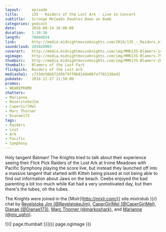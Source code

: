 ```yaml
---
layout:     episode
title:      135 - Raiders of the Lost Ark - Live in Concert
subtitle:	Scrooge McCeebs Doubles Down on Dumb
categories: podcast
date:       2016-08-14 16:00:00
duration:   1:16:36
length:		78604034
link:       http://media.midnightmovieknights.com/2016/135_-_Raiders_of_the_Lost_Ark.m4a
soundcloud:	295028903
coverart:   http://media.midnightmovieknights.com/img/MMK135-Blamers-1400x1400.png
ogimage:    http://media.midnightmovieknights.com/img/MMK135-Blamers-750x750.png
thumbsrc:   http://media.midnightmovieknights.com/img/MMK135-Blamers-200x200.png
thumbalt:	Blamers of the Last Fart
flickpick:	Raiders of the Lost Ark
mediasha1:	c733de50b672d5679ff0b814de0bfaf701336e42
pubdate:    2016-11-27 11:50:00
promos:
- WEAREPROMO
chatters:
- Marianne
- RevelstokeJim
- CaperGirlMel
- Marc Thorner
- Dianae173
tags:
- Raiders
- Lost
- Ark
- Pacific
- Symphony
---
```

Holy tangent Batman! The Knights tried to talk about their experience seeing their Flick Pick Raiders of the Lost Ark at Irvine Meadows with Pacific Symphony playing the score live, but instead they launched off into a massive tangent that started with Kitteh being pissed at not being able to find out information about Jaws on the beach. Ceebs enjoyed the bad parenting a bit too much while Kat had a very unmotivated day, but then there's the tubes, oh the tubes.

The Knights were joined in the [Mixlr](http://mixlr.com/{{ site.mixlrstub }}/) chat by [Revelstoke Jim (@RevelstokeJim)](https://twitter.com/RevelstokeJim), [CaperGirlMel (@CaperGirlMel)](https://twitter.com/CaperGirlMel), [Dianae (@Dianae173)](https://twitter.com/Dianae173), [Marc Thorner (@markoshark)](https://twitter.com/markoshark), and [Marianne (@mv_ughn)](https://twitter.com/mv_ughn).

![{{ page.thumbalt }}]({{ page.ogimage }})
